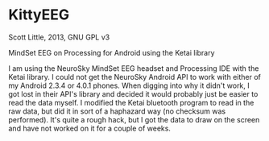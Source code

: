 KittyEEG
========

Scott Little, 2013,
GNU GPL v3

MindSet EEG on Processing for Android using the Ketai library


I am using the NeuroSky MindSet EEG headset and Processing IDE with the Ketai library. I could not get the NeuroSky Android API to work with either of my Android 2.3.4 or 4.0.1 phones. When digging into why it didn't work, I got lost in their API's library and decided it would probably just be easier to read the data myself. I modified the Ketai bluetooth program to read in the raw data, but did it in sort of a haphazard way (no checksum was performed). It's quite a rough hack, but I got the data to draw on the screen and have not worked on it for a couple of weeks.
